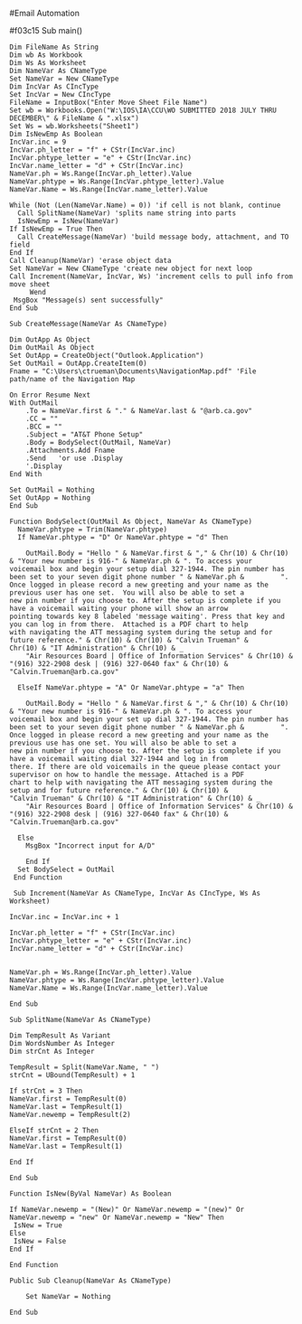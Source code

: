#Email Automation


#f03c15 Sub main()

    Dim FileName As String
    Dim wb As Workbook
    Dim Ws As Worksheet
    Dim NameVar As CNameType
    Set NameVar = New CNameType
    Dim IncVar As CIncType
    Set IncVar = New CIncType
    FileName = InputBox("Enter Move Sheet File Name")
    Set wb = Workbooks.Open("W:\IOS\IA\CCU\WO SUBMITTED 2018 JULY THRU DECEMBER\" & FileName & ".xlsx")
    Set Ws = wb.Worksheets("Sheet1")
    Dim IsNewEmp As Boolean
    IncVar.inc = 9
    IncVar.ph_letter = "f" + CStr(IncVar.inc)
    IncVar.phtype_letter = "e" + CStr(IncVar.inc)
    IncVar.name_letter = "d" + CStr(IncVar.inc)
    NameVar.ph = Ws.Range(IncVar.ph_letter).Value
    NameVar.phtype = Ws.Range(IncVar.phtype_letter).Value
    NameVar.Name = Ws.Range(IncVar.name_letter).Value
 
    While (Not (Len(NameVar.Name) = 0)) 'if cell is not blank, continue
      Call SplitName(NameVar) 'splits name string into parts
      IsNewEmp = IsNew(NameVar)
    If IsNewEmp = True Then
      Call CreateMessage(NameVar) 'build message body, attachment, and TO field
    End If
    Call Cleanup(NameVar) 'erase object data
    Set NameVar = New CNameType 'create new object for next loop
    Call Increment(NameVar, IncVar, Ws) 'increment cells to pull info from move sheet
         Wend
     MsgBox "Message(s) sent successfully"
    End Sub

    Sub CreateMessage(NameVar As CNameType)

    Dim OutApp As Object
    Dim OutMail As Object
    Set OutApp = CreateObject("Outlook.Application")
    Set OutMail = OutApp.CreateItem(0)
    Fname = "C:\Users\ctrueman\Documents\NavigationMap.pdf" 'File path/name of the Navigation Map
  
    On Error Resume Next
    With OutMail
        .To = NameVar.first & "." & NameVar.last & "@arb.ca.gov"
        .CC = ""
        .BCC = ""
        .Subject = "AT&T Phone Setup"
        .Body = BodySelect(OutMail, NameVar)
        .Attachments.Add Fname
        .Send   'or use .Display
        '.Display
    End With
    
    Set OutMail = Nothing
    Set OutApp = Nothing
    End Sub
    
    Function BodySelect(OutMail As Object, NameVar As CNameType)
      NameVar.phtype = Trim(NameVar.phtype)
      If NameVar.phtype = "D" Or NameVar.phtype = "d" Then
      
        OutMail.Body = "Hello " & NameVar.first & "," & Chr(10) & Chr(10) & "Your new number is 916-" & NameVar.ph & ". To access your           voicemail box and begin your setup dial 327-1944. The pin number has been set to your seven digit phone number " & NameVar.ph &         ". Once logged in please record a new greeting and your name as the previous user has one set.  You will also be able to set a           new pin number if you choose to. After the setup is complete if you have a voicemail waiting your phone will show an arrow               pointing towards key 8 labeled 'message waiting'. Press that key and you can log in from there.  Attached is a PDF chart to help         with navigating the ATT messaging system during the setup and for future reference." & Chr(10) & Chr(10) & "Calvin Trueman" &           Chr(10) & "IT Administration" & Chr(10) & _
        "Air Resources Board | Office of Information Services" & Chr(10) & "(916) 322-2908 desk | (916) 327-0640 fax" & Chr(10) &               "Calvin.Trueman@arb.ca.gov"
        
      ElseIf NameVar.phtype = "A" Or NameVar.phtype = "a" Then
 
        OutMail.Body = "Hello " & NameVar.first & "," & Chr(10) & Chr(10) & "Your new number is 916-" & NameVar.ph & ". To access your           voicemail box and begin your set up dial 327-1944. The pin number has been set to your seven digit phone number " & NameVar.ph &         ". Once logged in please record a new greeting and your name as the previous use has one set. You will also be able to set a             new pin number if you choose to. After the setup is complete if you have a voicemail waiting dial 327-1944 and log in from               there. If there are old voicemails in the queue please contact your supervisor on how to handle the message. Attached is a PDF           chart to help with navigating the ATT messaging system during the setup and for future reference." & Chr(10) & Chr(10) &                 "Calvin Trueman" & Chr(10) & "IT Administration" & Chr(10) & _
        "Air Resources Board | Office of Information Services" & Chr(10) & "(916) 322-2908 desk | (916) 327-0640 fax" & Chr(10) &               "Calvin.Trueman@arb.ca.gov"
        
      Else
        MsgBox "Incorrect input for A/D"
        
        End If   
      Set BodySelect = OutMail
     End Function
     
     Sub Increment(NameVar As CNameType, IncVar As CIncType, Ws As Worksheet)

    IncVar.inc = IncVar.inc + 1

    IncVar.ph_letter = "f" + CStr(IncVar.inc)
    IncVar.phtype_letter = "e" + CStr(IncVar.inc)
    IncVar.name_letter = "d" + CStr(IncVar.inc)
 
  
    NameVar.ph = Ws.Range(IncVar.ph_letter).Value
    NameVar.phtype = Ws.Range(IncVar.phtype_letter).Value
    NameVar.Name = Ws.Range(IncVar.name_letter).Value
 
    End Sub

    Sub SplitName(NameVar As CNameType)

    Dim TempResult As Variant
    Dim WordsNumber As Integer
    Dim strCnt As Integer

    TempResult = Split(NameVar.Name, " ")
    strCnt = UBound(TempResult) + 1

    If strCnt = 3 Then
    NameVar.first = TempResult(0)
    NameVar.last = TempResult(1)
    NameVar.newemp = TempResult(2)

    ElseIf strCnt = 2 Then
    NameVar.first = TempResult(0)
    NameVar.last = TempResult(1)

    End If

    End Sub

    Function IsNew(ByVal NameVar) As Boolean

    If NameVar.newemp = "(New)" Or NameVar.newemp = "(new)" Or NameVar.newemp = "new" Or NameVar.newemp = "New" Then
     IsNew = True
    Else
     IsNew = False
    End If

    End Function

    Public Sub Cleanup(NameVar As CNameType)

        Set NameVar = Nothing
    
    End Sub
